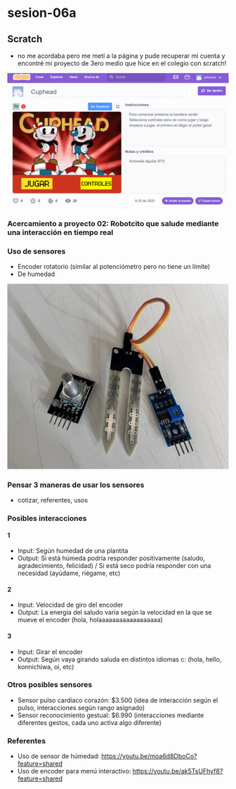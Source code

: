 # sesion-06a

## Scratch

- no me acordaba pero me metí a la página y pude recuperar mi cuenta y encontré mi proyecto de 3ero medio que hice en el colegio con scratch!

![cuphead](./imagenes/scratch.png)

### Acercamiento a proyecto 02: Robotcito que salude mediante una interacción en tiempo real

### Uso de sensores

- Encoder rotatorio (similar al potenciómetro pero no tiene un límite)
- De humedad

![sensores](./imagenes/sensores.jpg)

### Pensar 3 maneras de usar los sensores

- cotizar, referentes, usos

### Posibles interacciones

#### 1

- Input: Según humedad de una plantita
- Output: Si está húmeda podría responder positivamente (saludo, agradecimiento, felicidad) / Si está seco podría responder con una necesidad (ayúdame, riégame, etc)

#### 2

- Input: Velocidad de giro del encoder
- Output: La energía del saludo varía según la velocidad en la que se mueve el encoder (hola, holaaaaaaaaaaaaaaaaaa)

#### 3

- Input: Girar el encoder
- Output: Según vaya girando saluda en distintos idiomas c: (hola, hello, konnichiwa, oi, etc)

### Otros posibles sensores

- Sensor pulso cardíaco corazón: $3.500 (idea de interacción según el pulso, interacciones según rango asignado)
- Sensor reconocimiento gestual: $6.990 (interacciones mediante diferentes gestos, cada uno activa algo diferente)

### Referentes

- Uso de sensor de húmedad: <https://youtu.be/moa6d8DboCo?feature=shared>
- Uso de encoder para menú interactivo: <https://youtu.be/ak5TsUFhyf8?feature=shared>
